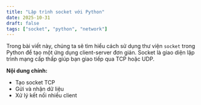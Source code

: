 ```yaml
---
title: "Lập trình socket với Python"
date: 2025-10-31
draft: false
tags: ["socket", "python", "network"]
---
```


Trong bài viết này, chúng ta sẽ tìm hiểu cách sử dụng thư viện `socket` trong Python để tạo một ứng dụng client-server đơn giản. Socket là giao diện lập trình mạng cấp thấp giúp bạn giao tiếp qua TCP hoặc UDP.

**Nội dung chính:**
- Tạo socket TCP
- Gửi và nhận dữ liệu
- Xử lý kết nối nhiều client